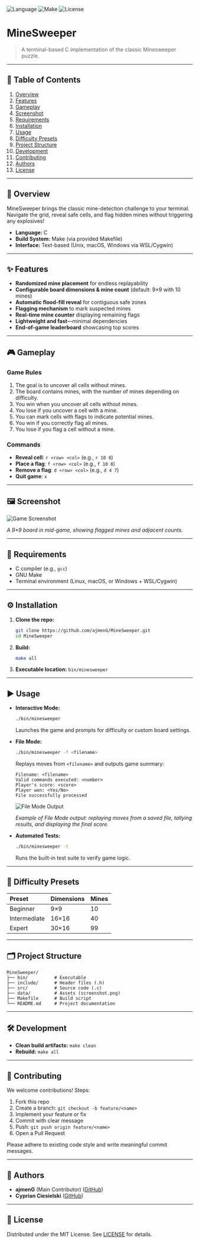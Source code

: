 ![Language](https://img.shields.io/badge/language-C-blue) ![Make](https://img.shields.io/badge/build-Make-green) ![License](https://img.shields.io/badge/license-MIT-green)

# MineSweeper

> A terminal-based C implementation of the classic Minesweeper puzzle.

---

## 🚀 Table of Contents

1. [Overview](#overview)
2. [Features](#features)
3. [Gameplay](#gameplay)
4. [Screenshot](#screenshot)
5. [Requirements](#requirements)
6. [Installation](#installation)
7. [Usage](#usage)
8. [Difficulty Presets](#difficulty-presets)
9. [Project Structure](#project-structure)
10. [Development](#development)
11. [Contributing](#contributing)
12. [Authors](#authors)
13. [License](#license)

---

## 📖 Overview

MineSweeper brings the classic mine-detection challenge to your terminal. Navigate the grid, reveal safe cells, and flag hidden mines without triggering any explosives!

* **Language:** C
* **Build System:** Make (via provided Makefile)
* **Interface:** Text-based (Unix, macOS, Windows via WSL/Cygwin)

---

## ✨ Features

* **Randomized mine placement** for endless replayability
* **Configurable board dimensions & mine count** (default: 9×9 with 10 mines)
* **Automatic flood-fill reveal** for contiguous safe zones
* **Flagging mechanism** to mark suspected mines
* **Real-time mine counter** displaying remaining flags
* **Lightweight and fast**—minimal dependencies
* **End-of-game leaderboard** showcasing top scores

---

## 🎮 Gameplay

### Game Rules

1. The goal is to uncover all cells without mines.
2. The board contains mines, with the number of mines depending on difficulty.
3. You win when you uncover all cells without mines.
4. You lose if you uncover a cell with a mine.
5. You can mark cells with flags to indicate potential mines.
6. You win if you correctly flag all mines.
7. You lose if you flag a cell without a mine.

### Commands

* **Reveal cell**: `r <row> <col>` (e.g., `r 10 8`)
* **Place a flag**: `f <row> <col>` (e.g., `f 10 8`)
* **Remove a flag**: `d <row> <col>` (e.g., `d 4 7`)
* **Quit game**: `x`

---

## 🖼 Screenshot

![Game Screenshot](data/in_game_screenshot.png)

*A 9×9 board in mid-game, showing flagged mines and adjacent counts.*

---

## 🔧 Requirements

* C compiler (e.g., `gcc`)
* GNU Make
* Terminal environment (Linux, macOS, or Windows + WSL/Cygwin)

---

## ⚙️ Installation

1. **Clone the repo:**

   ```bash
   git clone https://github.com/ajmenG/MineSweeper.git
   cd MineSweeper
   ```
2. **Build:**

   ```bash
   make all
   ```
3. **Executable location:** `bin/minesweeper`

---

## ▶️ Usage

* **Interactive Mode:**

  ```bash
  ./bin/minesweeper
  ```

  Launches the game and prompts for difficulty or custom board settings.

* **File Mode:**

  ```bash
  ./bin/minesweeper -f <filename>
  ```

  Replays moves from `<filename>` and outputs game summary:

  ```text
  Filename: <filename>
  Valid commands executed: <number>
  Player's score: <score>
  Player won: <Yes/No>
  File successfully processed
  ```

  ![File Mode Output](data/filemode_screenshot.png)
  
  *Example of File Mode output: replaying moves from a saved file, tallying results, and displaying the final score.*

* **Automated Tests:**

  ```bash
  ./bin/minesweeper -t
  ```

  Runs the built-in test suite to verify game logic.

---

## 🧩 Difficulty Presets

| Preset       | Dimensions | Mines |
| :----------- | :--------- | :---- |
| Beginner     | 9×9        | 10    |
| Intermediate | 16×16      | 40    |
| Expert       | 30×16      | 99    |

---

## 🗂 Project Structure

```
MineSweeper/
├── bin/          # Executable
├── include/      # Header files (.h)
├── src/          # Source code (.c)
├── data/         # Assets (screenshot.png)
├── Makefile      # Build script
└── README.md     # Project documentation
```

---

## 🛠 Development

* **Clean build artifacts:** `make clean`
* **Rebuild:** `make all`

---

## 🤝 Contributing

We welcome contributions! Steps:

1. Fork this repo
2. Create a branch: `git checkout -b feature/<name>`
3. Implement your feature or fix
4. Commit with clear message
5. Push: `git push origin feature/<name>`
6. Open a Pull Request

Please adhere to existing code style and write meaningful commit messages.

---

## 👥 Authors

* **ajmenG** (Main Contributor) ([GitHub](https://github.com/ajmenG))
* **Cyprian Ciesielski** ([GitHub](https://github.com/CyprianCiesielski))

---

## 📜 License

Distributed under the MIT License. See [LICENSE](LICENSE) for details.

